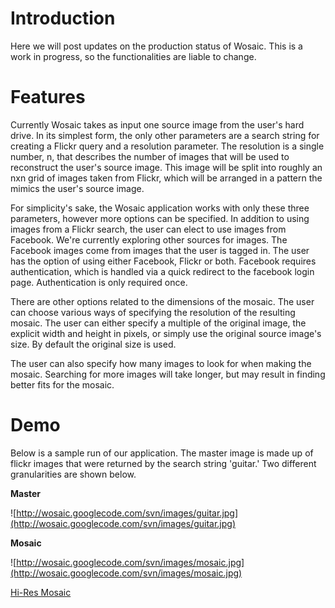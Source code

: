 # Introduction #

Here we will post updates on the production status of Wosaic.  This is a work in progress, so the functionalities are liable to change.

# Features #

Currently Wosaic takes as input one source image from the user's hard drive.  In its simplest form, the only other parameters are a search string for creating a Flickr query and a resolution parameter.  The resolution is a single number, n, that describes the number of images that will be used to reconstruct the user's source image.  This image will be split into roughly an nxn grid of images taken from Flickr, which will be arranged in a pattern the mimics the user's source image.

For simplicity's sake, the Wosaic application works with only these three parameters, however more options can be specified.  In addition to using images from a Flickr search, the user can elect to use images from Facebook.  We're currently exploring other sources for images.  The Facebook images come from images that the user is tagged in.  The user has the option of using either Facebook, Flickr or both.  Facebook requires authentication, which is handled via a quick redirect to the facebook login page.  Authentication is only required once.

There are other options related to the dimensions of the mosaic.  The user can choose various ways of specifying the resolution of the resulting mosaic.  The user can either specify a multiple of the original image, the explicit width and height in pixels, or simply use the original source image's size.  By default the original size is used.

The user can also specify how many images to look for when making the mosaic.  Searching for more images will take longer, but may result in finding better fits for the mosaic.

# Demo #

Below is a sample run of our application.  The master image is made up of flickr images that were returned by the search string 'guitar.'  Two different granularities are shown below.

**Master**

![http://wosaic.googlecode.com/svn/images/guitar.jpg](http://wosaic.googlecode.com/svn/images/guitar.jpg)

**Mosaic**

![http://wosaic.googlecode.com/svn/images/mosaic.jpg](http://wosaic.googlecode.com/svn/images/mosaic.jpg)

[Hi-Res Mosaic](http://wosaic.googlecode.com/svn/images/FBFlickrMosaic.jpg)